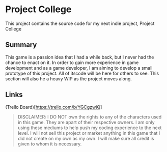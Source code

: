 # Project College

This project contains the source code for my next indie project, Project College

## Summary
This game is a passion idea that I had a while back, but I never had the chance to enact on it. In order to gain more experience in game development and as a game developer, I am aiming to develop a small prototype of this project. All of itscode will be here for others to see. This section will also he a heavy WIP as the project moves along.

## Links
(Trello Board)[https://trello.com/b/YGCgzwjQ]

> DISCLAIMER: I DO NOT own the rights to any of the characters used in this game. They are apart of their respective owners. I am only using these mediums to help push my coding experience to the next level. I will not sell this project or market anything in this game that I did not create on my own as my own. I will make sure all credit is given to whom it is necessary.

